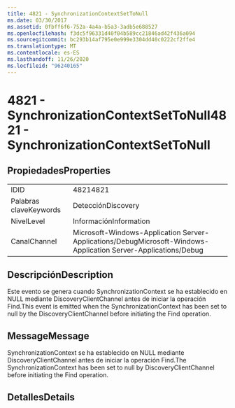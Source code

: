 ```yaml
---
title: 4821 - SynchronizationContextSetToNull
ms.date: 03/30/2017
ms.assetid: 0fbff6f6-752a-4a4a-b5a3-3adb5e688527
ms.openlocfilehash: f3dc5f96331d40f04b589cc21846ad42f436a094
ms.sourcegitcommit: bc293b14af795e0e999e3304dd40c0222cf2ffe4
ms.translationtype: MT
ms.contentlocale: es-ES
ms.lasthandoff: 11/26/2020
ms.locfileid: "96240165"
---
```

# <a name="4821---synchronizationcontextsettonull"></a><span data-ttu-id="c0df9-102">4821 - SynchronizationContextSetToNull</span><span class="sxs-lookup"><span data-stu-id="c0df9-102">4821 - SynchronizationContextSetToNull</span></span>

## <a name="properties"></a><span data-ttu-id="c0df9-103">Propiedades</span><span class="sxs-lookup"><span data-stu-id="c0df9-103">Properties</span></span>  
  
|||  
|-|-|  
|<span data-ttu-id="c0df9-104">ID</span><span class="sxs-lookup"><span data-stu-id="c0df9-104">ID</span></span>|<span data-ttu-id="c0df9-105">4821</span><span class="sxs-lookup"><span data-stu-id="c0df9-105">4821</span></span>|  
|<span data-ttu-id="c0df9-106">Palabras clave</span><span class="sxs-lookup"><span data-stu-id="c0df9-106">Keywords</span></span>|<span data-ttu-id="c0df9-107">Detección</span><span class="sxs-lookup"><span data-stu-id="c0df9-107">Discovery</span></span>|  
|<span data-ttu-id="c0df9-108">Nivel</span><span class="sxs-lookup"><span data-stu-id="c0df9-108">Level</span></span>|<span data-ttu-id="c0df9-109">Información</span><span class="sxs-lookup"><span data-stu-id="c0df9-109">Information</span></span>|  
|<span data-ttu-id="c0df9-110">Canal</span><span class="sxs-lookup"><span data-stu-id="c0df9-110">Channel</span></span>|<span data-ttu-id="c0df9-111">Microsoft-Windows-Application Server-Applications/Debug</span><span class="sxs-lookup"><span data-stu-id="c0df9-111">Microsoft-Windows-Application Server-Applications/Debug</span></span>|  
  
## <a name="description"></a><span data-ttu-id="c0df9-112">Descripción</span><span class="sxs-lookup"><span data-stu-id="c0df9-112">Description</span></span>  

 <span data-ttu-id="c0df9-113">Este evento se genera cuando SynchronizationContext se ha establecido en NULL mediante DiscoveryClientChannel antes de iniciar la operación Find.</span><span class="sxs-lookup"><span data-stu-id="c0df9-113">This event is emitted when the SynchronizationContext has been set to null by the DiscoveryClientChannel before initiating the Find operation.</span></span>  
  
## <a name="message"></a><span data-ttu-id="c0df9-114">Message</span><span class="sxs-lookup"><span data-stu-id="c0df9-114">Message</span></span>  

 <span data-ttu-id="c0df9-115">SynchronizationContext se ha establecido en NULL mediante DiscoveryClientChannel antes de iniciar la operación Find.</span><span class="sxs-lookup"><span data-stu-id="c0df9-115">The SynchronizationContext has been set to null by DiscoveryClientChannel before initiating the Find operation.</span></span>  
  
## <a name="details"></a><span data-ttu-id="c0df9-116">Detalles</span><span class="sxs-lookup"><span data-stu-id="c0df9-116">Details</span></span>
